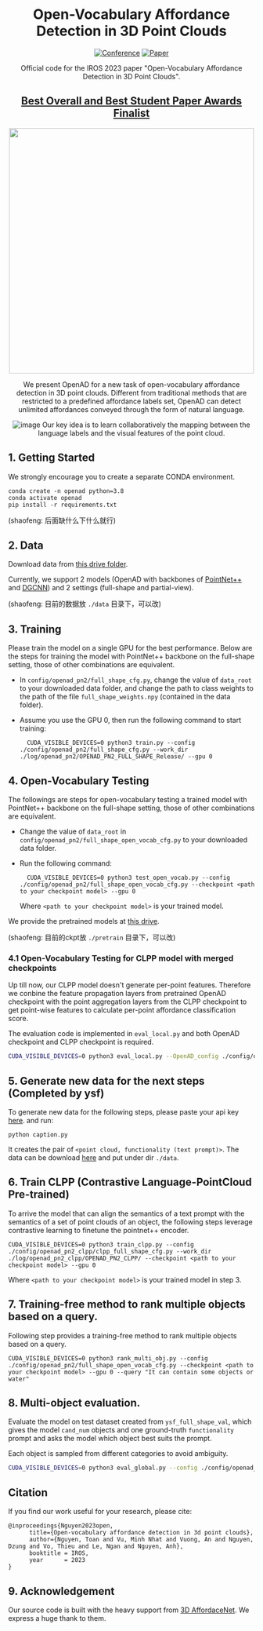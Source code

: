 <div align="center">
  
# Open-Vocabulary Affordance Detection in 3D Point Clouds
  
[![Conference](https://img.shields.io/badge/IROS-2023-FGD94D.svg)](https://ieee-iros.org/)
[![Paper](https://img.shields.io/badge/Paper-arxiv.2303.02401-FF6B6B.svg)](https://arxiv.org/abs/2303.02401)


Official code for the IROS 2023 paper "Open-Vocabulary Affordance Detection in 3D Point Clouds".

<h2><a href="https://ieee-iros.org/iros-2023-award-winners/">Best Overall and Best Student Paper Awards Finalist</a></h2>


<img src="./demo/intro.jpg" width="500">

We present OpenAD for a new task of open-vocabulary affordance detection in 3D point clouds. Different from traditional methods that are restricted to a predefined affordance labels set, OpenAD can detect unlimited affordances conveyed through the form of natural language.

![image](demo/method.jpg)
Our key idea is to learn collaboratively the mapping between the language labels and the visual features of the point cloud.

</div>

## 1. Getting Started
We strongly encourage you to create a separate CONDA environment.
```
conda create -n openad python=3.8
conda activate openad
pip install -r requirements.txt
```
(shaofeng: 后面缺什么下什么就行)

## 2. Data
Download data from [this drive folder](https://drive.google.com/drive/folders/1f-_V_iA6POMYlBe2byuplJfdKmV72BHu?usp=sharing).

Currently, we support 2 models (OpenAD with backbones of [PointNet++](https://proceedings.neurips.cc/paper/2017/file/d8bf84be3800d12f74d8b05e9b89836f-Paper.pdf) and [DGCNN](https://dl.acm.org/doi/pdf/10.1145/3326362)) and 2 settings (full-shape and partial-view).

(shaofeng: 目前的数据放 `./data` 目录下，可以改)

## 3. Training
Please train the model on a single GPU for the best performance. Below are the steps for training the model with PointNet++ backbone on the full-shape setting, those of other combinations are equivalent.

* In ```config/openad_pn2/full_shape_cfg.py```, change the value of ```data_root``` to your downloaded data folder, and change the path to class weights to the path of the file ```full_shape_weights.npy``` (contained in the data folder).
* Assume you use the GPU 0, then run the following command to start training:

		CUDA_VISIBLE_DEVICES=0 python3 train.py --config ./config/openad_pn2/full_shape_cfg.py --work_dir ./log/openad_pn2/OPENAD_PN2_FULL_SHAPE_Release/ --gpu 0

## 4. Open-Vocabulary Testing
The followings are steps for open-vocabulary testing a trained model with PointNet++ backbone on the full-shape setting, those of other combinations are equivalent.

* Change the value of ```data_root``` in ```config/openad_pn2/full_shape_open_vocab_cfg.py``` to your downloaded data folder.
* Run the following command:

		CUDA_VISIBLE_DEVICES=0 python3 test_open_vocab.py --config ./config/openad_pn2/full_shape_open_vocab_cfg.py --checkpoint <path to your checkpoint model> --gpu 0
	Where ```<path to your checkpoint model>``` is your trained model.

We provide the pretrained models at [this drive](https://drive.google.com/drive/folders/17895vwgGHfIlDj3q0a7BOg6cotH5RTjm?usp=sharing).

(shaofeng: 目前的ckpt放 `./pretrain` 目录下，可以改)

### 4.1 Open-Vocabulary Testing for CLPP model with merged checkpoints
Up till now, our CLPP model doesn't generate per-point features. Therefore we conbine the feature propagation layers from pretrained OpenAD checkpoint with the point aggregation layers from the CLPP checkpoint to get point-wise features to calculate per-point affordance classification score.

The evaluation code is implemented in `eval_local.py` and both OpenAD checkpoint and CLPP checkpoint is required.

```bash
CUDA_VISIBLE_DEVICES=0 python3 eval_local.py --OpenAD_config ./config/openad_pn2/full_shape_open_vocab_cfg.py --CLPP_config ./config/openad_pn2_clpp/clpp_full_shape_open_vocab_cfg.py --OpenAD_checkpoint ./log/openad_pn2/OPENAD_PN2_FULL_SHAPE_Release/best_model_openad_pn2_estimation.t7 --CLPP_checkpoint ./log/openad_pn2_clpp/OPENAD_PN2_CLPP/current_clpp_model.t7 --gpu 0
```

## 5. Generate new data for the next steps (Completed by ysf)

To generate new data for the following steps, please paste your api key [here](https://github.com/Fugtemypt123/OpenAD/blob/main/utils/gpt.py#L7). and run:

```
python caption.py
```

It creates the pair of ```<point cloud, functionality (text prompt)>```. The data can be download [here](https://www.dropbox.com/scl/fo/288smvgyfjkce410ki2c4/ANthSlfqpMN_lpZvfkI1-Fs?rlkey=tvsr4qihekdi7yspp1eaydlgz&st=k0ur9df3&dl=0) and put under dir ```./data```.

## 6. Train CLPP (Contrastive Language-PointCloud Pre-trained)

To arrive the model that can align the semantics of a text prompt with the semantics of a set of point clouds of an object, the following steps leverage contrastive learning to finetune the pointnet++ encoder.

```
CUDA_VISIBLE_DEVICES=0 python3 train_clpp.py --config ./config/openad_pn2_clpp/clpp_full_shape_cfg.py --work_dir ./log/openad_pn2_clpp/OPENAD_PN2_CLPP/ --checkpoint <path to your checkpoint model> --gpu 0
```

Where ```<path to your checkpoint model>``` is your trained model in step 3.

## 7. Training-free method to rank multiple objects based on a query.

Following step provides a training-free method to rank multiple objects based on a query.

```
CUDA_VISIBLE_DEVICES=0 python3 rank_multi_obj.py --config ./config/openad_pn2/full_shape_open_vocab_cfg.py --checkpoint <path to your checkpoint model> --gpu 0 --query "It can contain some objects or water"
```

## 8. Multi-object evaluation.

Evaluate the model on test dataset created from `ysf_full_shape_val`, which gives the model `cand_num` objects and one ground-truth `functionality` prompt and asks the model which object best suits the prompt.

Each object is sampled from different categories to avoid ambiguity.

```bash
CUDA_VISIBLE_DEVICES=0 python3 eval_global.py --config ./config/openad_pn2_clpp/clpp_full_shape_open_vocab_cfg.py --checkpoint ${ckpt_path} --gpu 0 --test_num 50 --cand_num 5
```

## Citation

If you find our work useful for your research, please cite:
```
@inproceedings{Nguyen2023open,
      title={Open-vocabulary affordance detection in 3d point clouds},
      author={Nguyen, Toan and Vu, Minh Nhat and Vuong, An and Nguyen, Dzung and Vo, Thieu and Le, Ngan and Nguyen, Anh},
      booktitle = IROS,
      year      = 2023
}
```

## 9. Acknowledgement

Our source code is built with the heavy support from [3D AffordaceNet](https://github.com/Gorilla-Lab-SCUT/AffordanceNet). We express a huge thank to them.
